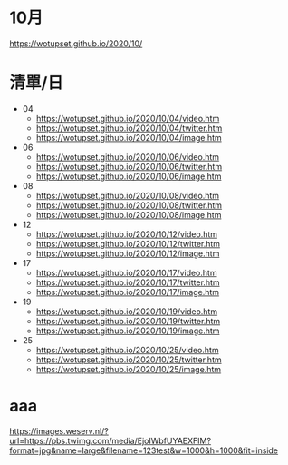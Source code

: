 # 10月
https://wotupset.github.io/2020/10/

# 清單/日
+ 04
  + https://wotupset.github.io/2020/10/04/video.htm 
  + https://wotupset.github.io/2020/10/04/twitter.htm  
  + https://wotupset.github.io/2020/10/04/image.htm
+ 06
  + https://wotupset.github.io/2020/10/06/video.htm 
  + https://wotupset.github.io/2020/10/06/twitter.htm  
  + https://wotupset.github.io/2020/10/06/image.htm
+ 08
  + https://wotupset.github.io/2020/10/08/video.htm 
  + https://wotupset.github.io/2020/10/08/twitter.htm  
  + https://wotupset.github.io/2020/10/08/image.htm
+ 12
  + https://wotupset.github.io/2020/10/12/video.htm 
  + https://wotupset.github.io/2020/10/12/twitter.htm  
  + https://wotupset.github.io/2020/10/12/image.htm
+ 17
  + https://wotupset.github.io/2020/10/17/video.htm 
  + https://wotupset.github.io/2020/10/17/twitter.htm  
  + https://wotupset.github.io/2020/10/17/image.htm
+ 19
  + https://wotupset.github.io/2020/10/19/video.htm 
  + https://wotupset.github.io/2020/10/19/twitter.htm  
  + https://wotupset.github.io/2020/10/19/image.htm
+ 25
  + https://wotupset.github.io/2020/10/25/video.htm 
  + https://wotupset.github.io/2020/10/25/twitter.htm  
  + https://wotupset.github.io/2020/10/25/image.htm





# aaa



https://images.weserv.nl/?url=https://pbs.twimg.com/media/EjoIWbfUYAEXFIM?format=jpg&name=large&filename=123test&w=1000&h=1000&fit=inside

